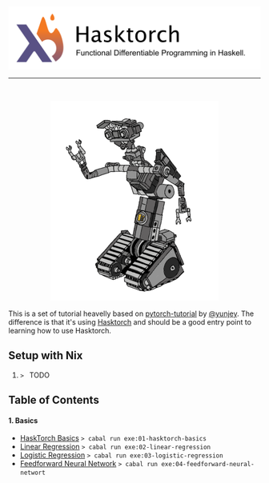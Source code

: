 
<p align="center"><img src="images/hasktorch-logo.png" /></p>

--------------------------------------------------------------------------------
<br/>
<p align="center"><img src="images/johnny5.png" height="400px" /></p>

This is a set of tutorial heavelly based on [pytorch-tutorial](https://github.com/yunjey/pytorch-tutorial) by [@yunjey](https://github.com/yunjey).
The difference is that it's using [Hasktorch](http://www.hasktorch.org/) and should be a good entry point to learning how to use Hasktorch.

## Setup with Nix
1. `> ` TODO

## Table of Contents

#### 1. Basics
* [HaskTorch Basics](https://github.com/Cmdv/Hasktorch-tutorial/blob/master/tutorials/01-basics/01-hasktorch-basics/Main.hs)
  `> cabal run exe:01-hasktorch-basics`
* [Linear Regression](https://github.com/Cmdv/Hasktorch-tutorial/blob/master/tutorials/01-basics/02-linear-regression/Main.hs)
  `> cabal run exe:02-linear-regression`
* [Logistic Regression](https://github.com/Cmdv/Hasktorch-tutorial/blob/master/tutorials/01-basics/03-logistic-regression/Main.hs)
  `> cabal run exe:03-logistic-regression`
* [Feedforward Neural Network](https://github.com/Cmdv/Hasktorch-tutorial/blob/master/tutorials/01-basics/04-feedforward-neural-network/Main.hs)
  `> cabal run exe:04-feedforward-neural-networt`
